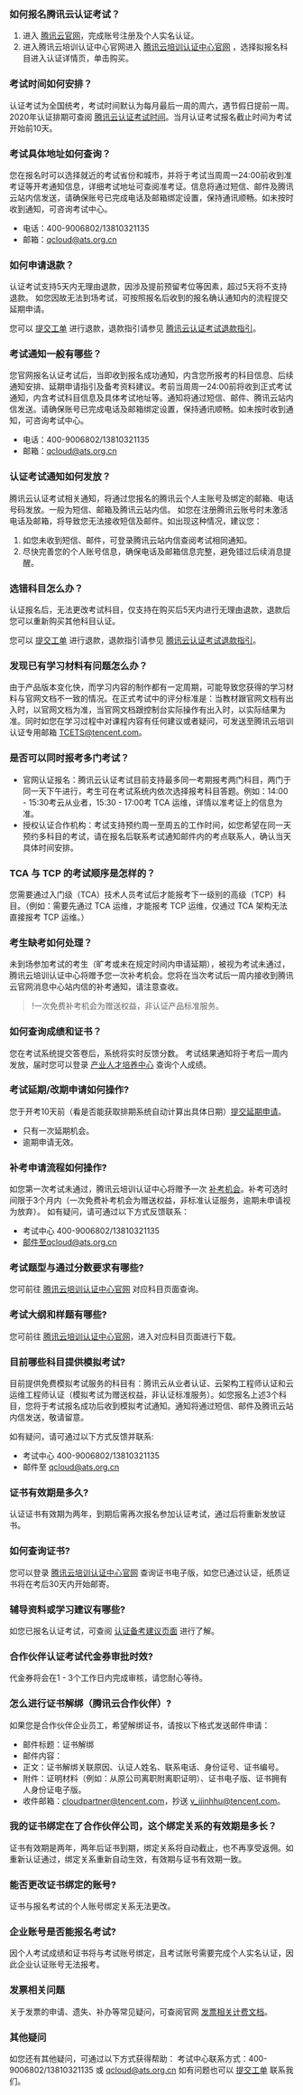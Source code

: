 ### 如何报名腾讯云认证考试？
1. 进入 [腾讯云官网](https://cloud.tencent.com)，完成账号注册及个人实名认证。
2. 进入腾讯云培训认证中心官网进入 [腾讯云培训认证中心官网](https://cloud.tencent.com/edu/training?ADTAG=gw.side) ，选择拟报名科目进入认证详情页，单击购买。

### 考试时间如何安排？
认证考试为全国统考，考试时间默认为每月最后一周的周六，遇节假日提前一周。2020年认证排期可查阅 [腾讯云认证考试时间](https://cloud.tencent.com/developer/article/1418032)。当月认证考试报名截止时间为考试开始前10天。


### 考试具体地址如何查询？
您在报名时可以选择就近的考试省份和城市，并将于考试当周周一24:00前收到准考证等开考通知信息，详细考试地址可查阅准考证。信息将通过短信、邮件及腾讯云站内信发送，请确保账号已完成电话及邮箱绑定设置，保持通讯顺畅。如未按时收到通知，可咨询考试中心。
- 电话：400-9006802/13810321135
- 邮箱：qcloud@ats.org.cn


### 如何申请退款？
认证考试支持5天内无理由退款，因涉及提前预留考位等因素，超过5天将不支持退款。
如您因故无法到场考试，可按照报名后收到的报名确认通知内的流程提交延期申请。

您可以 [提交工单](https://console.cloud.tencent.com/workorder/category) 进行退款，退款指引请参见 [腾讯云认证考试退款指引](https://cloud.tencent.com/developer/article/1418021)。


### 考试通知一般有哪些？
您官网报名认证考试后，当即收到报名成功通知，内含您所报考的科目信息、后续通知安排、延期申请指引及备考资料建议。考前当周周一24:00前将收到正式考试通知，内含考试科目信息及具体考试地址等。通知将通过短信、邮件、腾讯云站内信发送。请确保账号已完成电话及邮箱绑定设置，保持通讯顺畅。如未按时收到通知，可咨询考试中心。
- 电话：400-9006802/13810321135
- 邮箱：qcloud@ats.org.cn


### 认证考试通知如何发放？
腾讯云认证考试相关通知，将通过您报名的腾讯云个人主账号及绑定的邮箱、电话号码发放。一般为短信、邮箱及腾讯云站内信。
如您在注册腾讯云账号时未激活电话及邮箱，将导致您无法接收短信及邮件。如出现这种情况，建议您：
1. 如您未收到短信、邮件，可登录腾讯云站内信查阅考试相同通知。
2. 尽快完善您的个人账号信息，确保电话及邮箱信息完整，避免错过后续消息提醒。



### 选错科目怎么办？
认证报名后，无法更改考试科目，仅支持在购买后5天内进行无理由退款，退款后您可以重新购买其他科目认证。

您可以 [提交工单](https://console.cloud.tencent.com/workorder/category) 进行退款，退款指引请参见 [腾讯云认证考试退款指引](https://cloud.tencent.com/developer/article/1418021)。

### 发现已有学习材料有问题怎么办？
由于产品版本变化快，而学习内容的制作都有一定周期，可能导致您获得的学习材料与官网文档不一致的情况。在正式考试中的评分标准是：当教材跟官网文档有出入时，以官网文档为准，当官网文档跟控制台实际操作有出入时，以实际结果为准。同时如您在学习过程中对课程内容有任何建议或者疑问，可发送至腾讯云培训认证专用邮箱 TCETS@tencent.com。


### 是否可以同时报考多门考试？
- 官网认证报名：腾讯云认证考试目前支持最多同一考期报考两门科目，两门于同一天下午进行，考生可在考试系统内依次选择报考科目答题。例如：14:00 - 15:30考云从业者，15:30 - 17:00考 TCA 运维，详情以准考证上的信息为准。
- 授权认证合作机构：考试支持预约周一至周五的工作时间，如您希望在同一天预约多科目的考试，请在报名后联系考试通知邮件内的考点联系人，确认当天具体时间安排。


### TCA 与 TCP 的考试顺序是怎样的？
您需要通过入门级（TCA）技术人员考试后才能报考下一级别的高级（TCP）科目。（例如：需要先通过 TCA 运维，才能报考 TCP 运维，仅通过 TCA 架构无法直接报考 TCP 运维。）


### 考生缺考如何处理？
未到场参加考试的考生（旷考或未在规定时间内申请延期），被视为考试未通过，腾讯云培训认证中心将赠予您一次补考机会。您将在当次考试后一周内接收到腾讯云官网消息中心站内信的补考通知，请注意查收。

>!一次免费补考机会为赠送权益，非认证产品标准服务。


### 如何查询成绩和证书？
您在考试系统提交答卷后，系统将实时反馈分数。
考试结果通知将于考后一周内发放，届时您可以登录 [产业人才培养中心](https://cloud.tencent.com/edu/training/cert/query) 查询个人成绩。


### 考试延期/改期申请如何操作?
您于开考10天前（看是否能获取排期系统自动计算出具体日期）[提交延期申请](https://weikaowu.com/login/p/1495164963)。
- 只有一次延期机会。
- 逾期申请无效。



### 补考申请流程如何操作?
如您第一次考试未通过，腾讯云培训认证中心将赠予一次 [补考机会](http://weikaowu.com/login/p/1495164963)。补考可选时间限于3个月内（一次免费补考机会为赠送权益，非标准认证服务，逾期未申请视为放弃）。
如有疑问，请可通过以下方式反馈联系：
- 考试中心 400-9006802/13810321135 
- 邮件至qcloud@ats.org.cn


### 考试题型与通过分数要求有哪些?
您可前往 [腾讯云培训认证中心官网](https://cloud.tencent.com/edu/training?ADTAG=gw.side) 对应科目页面查询。 


### 考试大纲和样题有哪些?
您可前往 [腾讯云培训认证中心官网](https://cloud.tencent.com/edu/training?ADTAG=gw.side)，进入对应科目页面进行下载。


### 目前哪些科目提供模拟考试?
目前提供免费模拟考试服务的科目有：腾讯云从业者认证、云架构工程师认证和云运维工程师认证（模拟考试为赠送权益，非认证标准服务）。如您报名上述3个科目，您将于考试报名成功后收到模拟考试通知。通知将通过短信、邮件及腾讯云站内信发送，敬请留意。

如有疑问，请可通过以下方式反馈并联系:
- 考试中心 400-9006802/13810321135 
- 邮件至 qcloud@ats.org.cn


### 证书有效期是多久?
认证证书有效期为两年，到期后需再次报名参加认证考试，通过后将重新发放证书。


### 如何查询证书?
您可以登录 [腾讯云培训认证中心官网](https://cloud.tencent.com/edu/training/cert/query) 查询证书电子版，如您已通过认证，纸质证书将在考后30天内开始邮寄。

### 辅导资料或学习建议有哪些?
如您已报名认证考试，可查阅 [认证备考建议页面](https://cloud.tencent.com/document/product/658/45315) 进行了解。


### 合作伙伴认证考试代金券审批时效?
代金券将会在1 - 3个工作日内完成审核，请您耐心等待。


### 怎么进行证书解绑（腾讯云合作伙伴）?
如果您是合作伙伴企业员工，希望解绑证书，请按以下格式发送邮件申请：
- 邮件标题：证书解绑
- 邮件内容：
 - 正文：证书解绑关联原因、认证人姓名、联系电话、身份证号、证书编号。
 - 附件：证明材料（例如：从原公司离职附离职证明）、证书电子版、证书拥有人身份证电子版。
 - 收件邮箱：cloudpartner@tencent.com，抄送 v_jjinhhu@tencent.com。


### 我的证书绑定在了合作伙伴公司，这个绑定关系的有效期是多长？
证书有效期是两年，两年后证书到期，绑定关系将自动截止，也不再享受返佣。如重新认证通过，绑定关系重新自动生效，有效期与证书有效期一致。


### 能否更改证书绑定的账号?
证书与报名考试的个人账号绑定关系无法更改。


### 企业账号是否能报名考试?
因个人考试成绩和证书将与考试账号绑定，且考试账号需要完成个人实名认证，因此企业认证账号无法报考。

### 发票相关问题
关于发票的申请、遗失、补办等常见疑问，可查阅官网 [发票相关计费文档](https://cloud.tencent.com/document/product/555/7434)。


### 其他疑问
如您还有其他疑问，可通过以下方式获得帮助：
考试中心联系方式：400-9006802/13810321135 或 qcloud@ats.org.cn 
如有问题也可以 [提交工单](https://console.cloud.tencent.com/workorder/category?level1_id=517&level2_id=727&source=0&data_title=%E5%85%B6%E4%BB%96%E8%85%BE%E8%AE%AF%E4%BA%91%E4%BA%A7%E5%93%81&level3_id=728&radio_title=%E5%8A%9F%E8%83%BD%E5%92%A8%E8%AF%A2&queue=3&scene_code=17783&step=2) 联系我们。












